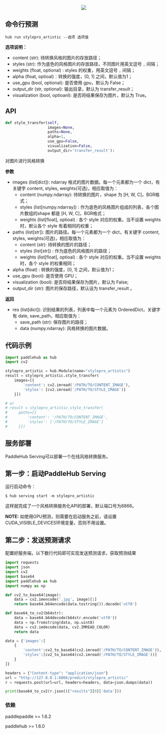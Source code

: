 <p align="center">
<img src="https://paddlehub.bj.bcebos.com/resources/style.png"  hspace='10'/> <br />
</p>

## 命令行预测

```
hub run stylepro_artistic --选项 选项值
```

**选项说明：**

* content (str): 待转换风格的图片的存放路径；
* styles (str): 作为底色的风格图片的存放路径，不同图片用英文逗号 `,` 间隔；
* weights (float, optional) : styles 的权重，用英文逗号 `,` 间隔；
* alpha (float, optioal)：转换的强度，[0, 1] 之间，默认值为1；
* use\_gpu (bool, optional): 是否使用 gpu，默认为 False；
* output\_dir (str, optional): 输出目录，默认为 transfer\_result；
* visualization (bool, optioanl): 是否将结果保存为图片，默认为 True。

## API

```python
def style_transfer(self,
                   images=None,
                   paths=None,
                   alpha=1,
                   use_gpu=False,
                   visualization=False,
                   output_dir='transfer_result'):
```

对图片进行风格转换

**参数**

* images (list[dict]): ndarray 格式的图片数据。每一个元素都为一个 dict，有关键字 content, styles, weights(可选)，相应取值为：
    * content (numpy.ndarray): 待转换的图片，shape 为 [H, W, C]，BGR格式；
    * styles (list[numpy.ndarray]) : 作为底色的风格图片组成的列表，各个图片数组的shape 都是 [H, W, C]，BGR格式；
    * weights (list[float], optioal) : 各个 style 对应的权重。当不设置 weights 时，默认各个 style 有着相同的权重；
* paths (list[str]): 图片的路径。每一个元素都为一个 dict，有关键字 content, styles, weights(可选)，相应取值为：
    * content (str): 待转换的图片的路径；
    * styles (list[str]) : 作为底色的风格图片的路径；
    * weights (list[float], optioal) : 各个 style 对应的权重。当不设置 weights 时，各个 style 的权重相同；
* alpha (float) : 转换的强度，[0, 1] 之间，默认值为1；
* use\_gpu (bool): 是否使用 GPU；
* visualization (bool): 是否将结果保存为图片，默认为 False;
* output\_dir (str): 图片的保存路径，默认设为 transfer\_result 。

**返回**

* res (list[dict]): 识别结果的列表，列表中每一个元素为 OrderedDict，关键字有 date, save_path，相应取值为：
  * save\_path (str): 保存图片的路径；
  * data (numpy.ndarray): 风格转换的图片数据。

## 代码示例

```python
import paddlehub as hub
import cv2

stylepro_artistic = hub.Module(name="stylepro_artistic")
result = stylepro_artistic.style_transfer(
    images=[{
        'content': cv2.imread('/PATH/TO/CONTENT_IMAGE'),
        'styles': [cv2.imread('/PATH/TO/STYLE_IMAGE')]
    }])

# or
# result = stylepro_artistic.style_transfer(
#     paths=[{
#         'content': '/PATH/TO/CONTENT_IMAGE',
#         'styles': ['/PATH/TO/STYLE_IMAGE']
#     }])
```

## 服务部署

PaddleHub Serving可以部署一个在线风格转换服务。

## 第一步：启动PaddleHub Serving

运行启动命令：
```shell
$ hub serving start -m stylepro_artistic
```

这样就完成了一个风格转换服务化API的部署，默认端口号为8866。

**NOTE:** 如使用GPU预测，则需要在启动服务之前，请设置CUDA_VISIBLE_DEVICES环境变量，否则不用设置。

## 第二步：发送预测请求

配置好服务端，以下数行代码即可实现发送预测请求，获取预测结果

```python
import requests
import json
import cv2
import base64
import paddlehub as hub
import numpy as np

def cv2_to_base64(image):
    data = cv2.imencode('.jpg', image)[1]
    return base64.b64encode(data.tostring()).decode('utf8')

def base64_to_cv2(b64str):
    data = base64.b64decode(b64str.encode('utf8'))
    data = np.fromstring(data, np.uint8)
    data = cv2.imdecode(data, cv2.IMREAD_COLOR)
    return data

data = {'images':[
    {
        'content':cv2_to_base64(cv2.imread('/PATH/TO/CONTENT_IMAGE')),
        'styles':[cv2_to_base64(cv2.imread('/PATH/TO/STYLE_IMAGE'))]
    }
]}

headers = {"Content-type": "application/json"}
url = "http://127.0.0.1:8866/predict/stylepro_artistic"
r = requests.post(url=url, headers=headers, data=json.dumps(data))

print(base64_to_cv2(r.json()["results"][0]['data']))
```

### 依赖

paddlepaddle >= 1.6.2

paddlehub >= 1.6.0

